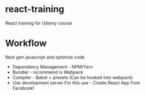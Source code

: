 # react-training
React training for Udemy course

# Workflow
Next gen javascript and optimize code
 - Dependency Management - NPM/Yarn
 - Bundler - recommend is Webpack
 - Compiler - Babel + presets (Can be hooked into webpack)
 - Use development server
 For this use - Create React App from Facebook!
